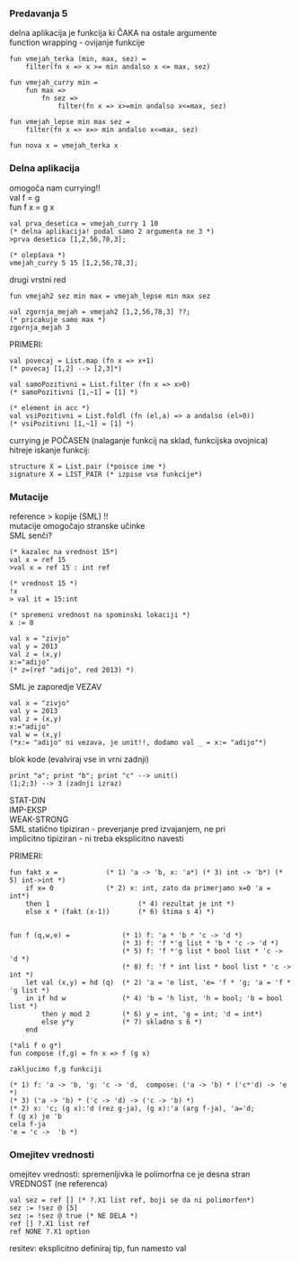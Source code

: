 ### Predavanja 5

delna aplikacija je funkcija ki ČAKA na ostale argumente  
function wrapping - ovijanje funkcije
```
fun vmejah_terka (min, max, sez) =
    filter(fn x => x >= min andalso x <= max, sez)

fun vmejah_curry min =
    fun max =>
        fn sez =>
            filter(fn x => x>=min andalso x<=max, sez)

fun vmejah_lepse min max sez =
    filter(fn x => x=> min andalso x<=max, sez)

fun nova x = vmejah_terka x
```

### Delna aplikacija

omogoča nam currying!!  
val f = g  
fun f x = g x

```
val prva_desetica = vmejah_curry 1 10
(* delna aplikacija! podal samo 2 argumenta ne 3 *)
>prva desetica [1,2,56,78,3];

(* olepšava *)
vmejah_curry 5 15 [1,2,56,78,3];
```

drugi vrstni red
```
fun vmejah2 sez min max = vmejah_lepse min max sez

val zgornja_mejah = vmejah2 [1,2,56,78,3] ??;
(* pricakuje samo max *)
zgornja_mejah 3
```

PRIMERI:

```
val povecaj = List.map (fn x => x+1)
(* povecaj [1,2] --> [2,3]*)

val samoPozitivni = List.filter (fn x => x>0)
(* samoPozitivni [1,~1] = [1] *)

(* element in acc *)
val vsiPozitivni = List.foldl (fn (el,a) => a andalso (el>0))
(* vsiPozitivni [1,~1] = [1] *)
```

currying je POČASEN (nalaganje funkcij na sklad, funkcijska ovojnica)  
hitreje iskanje funkcij:
```
structure X = List.pair (*poisce ime *)
signature X = LIST_PAIR (* izpise vse funkcije*)
```

### Mutacije

reference > kopije (SML) !!  
mutacije omogočajo stranske učinke  
SML senči?

```
(* kazalec na vrednost 15*)
val x = ref 15
>val x = ref 15 : int ref

(* vrednost 15 *)
!x
> val it = 15:int

(* spremeni vrednost na spominski lokaciji *)
x := 8

val x = "zivjo"
val y = 2013
val z = (x,y)
x:="adijo"
(* z=(ref "adijo", red 2013) *)
```
SML je zaporedje VEZAV

```
val x = "zivjo"
val y = 2013
val z = (x,y)
x:="adijo"
val w = (x,y)
(*x:= "adijo" ni vezava, je unit!!, dodamo val _ = x:= "adijo"*)
```

blok kode (evalviraj vse in vrni zadnji)
```
print "a"; print "b"; print "c" --> unit()
(1;2;3) --> 3 (zadnji izraz)
```
STAT-DIN  
IMP-EKSP  
WEAK-STRONG   
SML statično tipiziran - preverjanje pred izvajanjem, ne pri  
implicitno tipiziran - ni treba eksplicitno navesti  

PRIMERI:
```
fun fakt x =            (* 1) 'a -> 'b, x: 'a*) (* 3) int -> 'b*) (* 5) int->int *)
    if x= 0             (* 2) x: int, zato da primerjamo x=0 'a = int*)
    then 1                      (* 4) rezultat je int *)
    else x * (fakt (x-1))       (* 6) štima s 4) *)


fun f (q,w,e) =             (* 1) f: 'a * 'b * 'c -> 'd *)
                            (* 3) f: 'f *'g list * 'b * 'c -> 'd *)
                            (* 5) f: 'f *'g list * bool list * 'c -> 'd *)
                            (* 8) f: 'f * int list * bool list * 'c -> int *)
    let val (x,y) = hd (q)  (* 2) 'a = 'e list, 'e= 'f * 'g; 'a = 'f * 'g list *)
    in if hd w              (* 4) 'b = 'h list, 'h = bool; 'b = bool list *)
        then y mod 2        (* 6) y = int, 'g = int; 'd = int*)
        else y*y            (* 7) skladno s 6 *)
    end

(*ali f o g*)
fun compose (f,g) = fn x => f (g x) 

zakljucimo f,g funkciji

(* 1) f: 'a -> 'b, 'g: 'c -> 'd,  compose: ('a -> 'b) * ('c*'d) -> 'e  *)
(* 3) ('a -> 'b) * ('c -> 'd) -> ('c -> 'b) *)
(* 2) x: 'c; (g x):'d (rez g-ja), (g x):'a (arg f-ja), 'a='d; 
f (g x) je 'b
cela f-ja 
'e = 'c ->  'b *)
```
### Omejitev vrednosti

omejitev vrednosti: spremenljivka le polimorfna ce je desna stran VREDNOST (ne referenca)  
```
val sez = ref [] (* ?.X1 list ref, boji se da ni polimorfen*)
sez := !sez @ [5]
sez := !sez @ true (* NE DELA *)
ref [] ?.X1 list ref
ref NONE ?.X1 option
```

resitev: eksplicitno definiraj tip, fun namesto val
